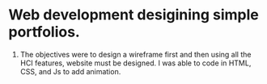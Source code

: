 # Web development desigining simple portfolios.
 
1. The objectives were to design a wireframe first and then using all the HCI features, website must be designed. I was able to code in HTML, CSS, and Js to add animation.
